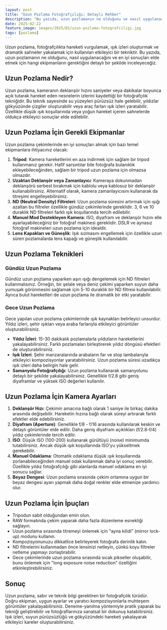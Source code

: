 ```yaml
---
layout: post
title: "Uzun Pozlama Fotoğrafçılığı: Detaylı Rehber"
description: "Bu yazıda, uzun pozlamanın ne olduğunu ve nasıl uygulanacağını detaylı bir şekilde inceleyeceğiz."
date: 2025-02-22
feature_image: images/2025/02/uzun-pozlama-fotografciligi.jpg
tags: [pozlama]
---
```


Uzun pozlama, fotoğrafçılıkta hareketi vurgulamak, ışık izleri oluşturmak ve dramatik sahneler yakalamak için kullanılan etkileyici bir tekniktir. Bu yazıda, uzun pozlamanın ne olduğunu, nasıl uygulanacağını ve en iyi sonuçları elde etmek için hangi ekipmanların gerektiğini detaylı bir şekilde inceleyeceğiz.

<!--more-->

## Uzun Pozlama Nedir?

Uzun pozlama, kameranın deklanşör hızını saniyeler veya dakikalar boyunca açık tutarak hareket eden nesnelerin izlerini kaydettiği bir fotoğrafçılık tekniğidir. Bu teknik sayesinde su yüzeyleri pürüzsüz hale gelebilir, yıldızlar gökyüzünde çizgiler oluşturabilir veya araç farları ışık izleri yaratabilir. Özellikle düşük ışık koşullarında veya yoğun hareket içeren sahnelerde oldukça etkileyici sonuçlar elde edilebilir.

## Uzun Pozlama İçin Gerekli Ekipmanlar

Uzun pozlama çekimlerinde en iyi sonuçları almak için bazı temel ekipmanlara ihtiyacınız olacak:

1. **Tripod**: Kamera hareketlerini en aza indirmek için sağlam bir tripod kullanmanız gerekir. Hafif sarsıntılar bile fotoğrafa bulanıklık ekleyebileceğinden, sağlam bir tripod uzun pozlama için olmazsa olmazdır.
2. **Uzaktan Deklanşör veya Zamanlayıcı**: Kameraya dokunmadan deklanşörü serbest bırakmak için kablolu veya kablosuz bir deklanşör kullanabilirsiniz. Alternatif olarak, kamera zamanlayıcısını kullanarak da titreşimi engelleyebilirsiniz.
3. **ND (Neutral Density) Filtreleri**: Uzun pozlama süresini artırmak için ışığı azaltan bu filtreler özellikle gündüz çekimlerinde gereklidir. 3, 6 ve 10 duraklık ND filtreleri farklı ışık koşullarında tercih edilebilir.
4. **Manuel Mod Destekleyen Kamera**: ISO, diyafram ve deklanşör hızını elle ayarlayabileceğiniz bir fotoğraf makinesi gereklidir. DSLR ve aynasız fotoğraf makineleri uzun pozlama için idealdir.
5. **Lens Kapakları ve Güneşlik**: Işık sızmasını engellemek için özellikle uzun süren pozlamalarda lens kapağı ve güneşlik kullanılabilir.

## Uzun Pozlama Teknikleri

### Gündüz Uzun Pozlama

Gündüz uzun pozlama yaparken aşırı ışığı dengelemek için ND filtreleri kullanmalısınız. Örneğin, bir şelale veya deniz çekimi yaparken suyun daha yumuşak görünmesini sağlamak için 5-10 duraklık bir ND filtresi kullanılabilir. Ayrıca bulut hareketleri de uzun pozlama ile dramatik bir etki yaratabilir.

### Gece Uzun Pozlama

Gece yapılan uzun pozlama çekimlerinde ışık kaynakları belirleyici unsurdur. Yıldız izleri, şehir ışıkları veya araba farlarıyla etkileyici görüntüler oluşturabilirsiniz.

- **Yıldız İzleri**: 15-30 dakikalık pozlamalarla yıldızların hareketlerini yakalayabilirsiniz. Farklı pozlamaları birleştirerek yıldız döngüsü efektleri de oluşturabilirsiniz.
- **Işık İzleri**: Şehir manzaralarında arabaların far ve stop lambalarıyla etkileyici kompozisyonlar yaratabilirsiniz. Uzun pozlama süresi uzadıkça ışık izleri daha belirgin hale gelir.
- **Samanyolu Fotoğrafçılığı**: Uzun pozlama kullanarak samanyolunu detaylı bir şekilde yakalayabilirsiniz. Genellikle f/2.8 gibi geniş diyaframlar ve yüksek ISO değerleri kullanılır.

## Uzun Pozlama İçin Kamera Ayarları

1. **Deklanşör Hızı**: Çekimin amacına bağlı olarak 1 saniye ile birkaç dakika arasında değişebilir. Hareketin hızına bağlı olarak süreyi artırarak farklı efektler elde edebilirsiniz.
2. **Diyafram (Aperture)**: Genellikle f/8 - f/16 arasında kullanılarak keskin ve detaylı görüntüler elde edilir. Daha geniş diyafram açıklıkları (f/2.8-f/4) yıldız çekimlerinde tercih edilir.
3. **ISO**: Düşük ISO (100-200) kullanarak gürültüyü (noise) minimumda tutabilirsiniz. Ancak düşük ışık koşullarında ISO’yu yükseltmek gerekebilir.
4. **Manuel Odaklama**: Otomatik odaklama düşük ışık koşullarında zorlanabileceğinden manuel odak kullanmak daha iyi sonuç verebilir. Özellikle yıldız fotoğrafçılığı gibi alanlarda manuel odaklama en iyi sonucu sağlar.
5. **Beyaz Dengesi**: Uzun pozlama sırasında çekim ortamına uygun bir beyaz dengesi ayarı yapmak daha doğal renkler elde etmenize yardımcı olur.

## Uzun Pozlama İçin İpuçları

- Tripodun sabit olduğundan emin olun.
- RAW formatında çekim yaparak daha fazla düzenleme esnekliği sağlayın.
- Uzun pozlama sırasında titremeyi önlemek için "ayna kilidi" (mirror lock-up) modunu kullanın.
- Kompozisyonunuzu dikkatlice belirleyerek fotoğrafa derinlik katın.
- ND filtrelerini kullanmadan önce lensinizi netleyin, çünkü koyu filtreler netleme yapmayı zorlaştırabilir.
- Gece çekimlerinde uzun pozlama sırasında sıcak pikseller oluşabilir, bunu önlemek için "long exposure noise reduction" özelliğini etkinleştirebilirsiniz.

## Sonuç

Uzun pozlama, sabır ve teknik bilgi gerektiren bir fotoğrafçılık türüdür. Doğru ekipman, uygun ayarlar ve yaratıcı kompozisyonlarla muhteşem görüntüler yakalayabilirsiniz. Deneme-yanılma yöntemiyle pratik yaparak bu tekniği geliştirebilir ve fotoğraflarınıza sanatsal bir dokunuş katabilirsiniz. Işık izleri, suyun pürüzsüzlüğü ve gökyüzündeki hareketi yakalayarak etkileyici kareler oluşturabilirsiniz.
